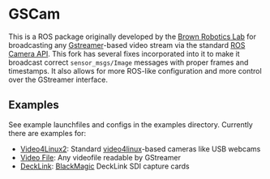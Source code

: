 GSCam
=====

This is a ROS package originally developed by the [Brown Robotics
Lab](http://robotics.cs.brown.edu/) for broadcasting any
[Gstreamer](http://gstreamer.freedesktop.org/)-based video stream via the
standard [ROS Camera API](http://ros.org/wiki/camera_drivers). This fork has
several fixes incorporated into it to make it broadcast correct
`sensor_msgs/Image` messages with proper frames and timestamps. It also allows
for more ROS-like configuration and more control over the GStreamer interface.

Examples
--------

See example launchfiles and configs in the examples directory. Currently there
are examples for:
 * [Video4Linux2](examples/v4l.launch): Standard
   [video4linux](http://en.wikipedia.org/wiki/Video4Linux)-based cameras like
   USB webcams
 * [Video File](examples/videofile.launch): Any videofile readable by GStreamer
 * [DeckLink](examples/decklink.launch):
   [BlackMagic](http://www.blackmagicdesign.com/products/decklink/models)
   DeckLink SDI capture cards
